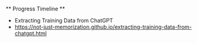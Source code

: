 ** Progress Timeline **
- Extracting Training Data from ChatGPT
-   https://not-just-memorization.github.io/extracting-training-data-from-chatgpt.html
